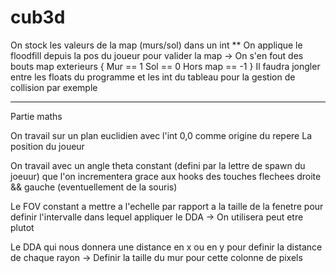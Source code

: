 # cub3d

On stock les valeurs de la map (murs/sol) dans un int **
On applique le floodfill depuis la pos du joueur pour valider la map -> On s'en fout des bouts map exterieurs
{
	Mur == 1
	Sol == 0
	Hors map == -1
}
Il faudra jongler entre les floats du programme et les int du tableau pour la gestion de collision par exemple

____________________________________________________________________________

Partie maths

On travail sur un plan euclidien avec l'int 0,0 comme origine du repere
La position du joueur

On travail avec un angle theta constant (defini par la lettre de spawn du joeuur) que l'on incrementera grace aux hooks des touches flechees droite && gauche (eventuellement de la souris)

Le FOV constant a mettre a l'echelle par rapport a la taille de la fenetre pour definir l'intervalle dans lequel appliquer le DDA -> On utilisera peut etre plutot 


Le DDA qui nous donnera une distance en x ou en y pour definir la distance de chaque rayon -> Definir la taille du mur pour cette colonne de pixels

